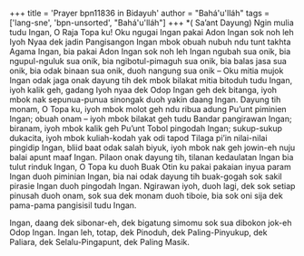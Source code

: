 +++
title = 'Prayer bpn11836 in Bidayuh'
author = "Bahá'u'lláh"
tags = ['lang-sne', 'bpn-unsorted', "Bahá'u'lláh"]
+++
*( Sa’ant Dayung)
Ngin mulia tudu Ingan, O Raja Topa ku! Oku ngugai Ingan pakai Adon Ingan sok noh leh Iyoh Nyaa dek jadin Pangisangon Ingan mbok obuah nubuh ndu tunt takhta Agama Ingan, bia pakai Adon Ingan sok noh leh Ingan ngubah sua onik, bia ngupul-nguluk sua onik, bia ngibotul-pimaguh sua onik, bia balas jasa sua onik, bia odak binaan sua onik, duoh nangung sua onik – Oku mitia mujok Ingan odak jaga onak dayung tih dek mbok bilakat mitia bitoduh tudu Ingan, iyoh kalik geh, gadang Iyoh nyaa dek Odop Ingan geh dek bitanga, iyoh mbok nak sepunua-punua sinongak duoh yakin daang Ingan. 
Dayung tih monam, O Topa ku, iyoh mbok molot geh ndu ribua adung Pu’unt piminien Ingan; obuah onam – iyoh mbok bilakat geh tudu Bandar pangirawan Ingan; biranam, iyoh mbok kalik geh Pu’unt Tobol pingodah Ingan; sukup-sukup dukacita, iyoh mbok kuliah-kodah yak odi tapod Tilaga pi’in nilai-nilai pingidip Ingan, bliid baat odak salah biyuk, iyoh mbok nak geh jowin-eh nuju balai apunt maaf Ingan.
Pilaon onak dayung tih, tilanan kedaulatan Ingan bia tulut rinduk Ingan, O Topa ku duoh Buak Otin ku pakai pakaian inyua param Ingan duoh piminian Ingan, bia nai odak dayung tih buak-gogah sok sakil pirasie Ingan duoh pingodah Ingan. Ngirawan iyoh, duoh lagi, dek sok setiap pinusah duoh onam, sok sua dek monam duoh tiboie, bia sok oni sija dek pama-pama pangisisil tudu Ingan. 

Ingan, daang dek sibonar-eh, dek bigatung simomu sok sua dibokon jok-eh Odop Ingan. Ingan leh, totap, dek Pinoduh, dek Paling-Pinyukup, dek Paliara, dek Selalu-Pingapunt, dek Paling Masik.
